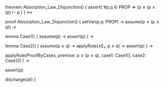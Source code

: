 theorem Absorption_Law_Disjunction() {
  assert(
    ∀p,q ∈ PROP ⇒ (p ∨ (p ∧ q)) ⊢ p
  )
} ↔

proof Absorption_Law_Disjunction() {
  setVar(p,q: PROP) →
  assume(p ∨ (p ∧ q)) →
  
  lemma Case1() {
    assume(p) →
    assert(p)
  } →
  
  lemma Case2() {
    assume(p ∧ q) →
    applyRule(∧E₁, p ∧ q) →
    assert(p)
  } →
  
  applyRule(ProofByCases, 
    premise: p ∨ (p ∧ q),
    case1: Case1(),
    case2: Case2()
  ) →
  
  assert(p)
  
  discharge(all)
}